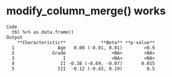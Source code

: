 # modify_column_merge() works

    Code
      tbl %>% as.data.frame()
    Output
        **Characteristic**             **Beta** **p-value**
      1                Age   0.00 (-0.01, 0.01)        >0.9
      2              Grade                 <NA>        <NA>
      3                  I                 <NA>        <NA>
      4                 II -0.38 (-0.69, -0.07)       0.015
      5                III  -0.12 (-0.43, 0.19)         0.5

